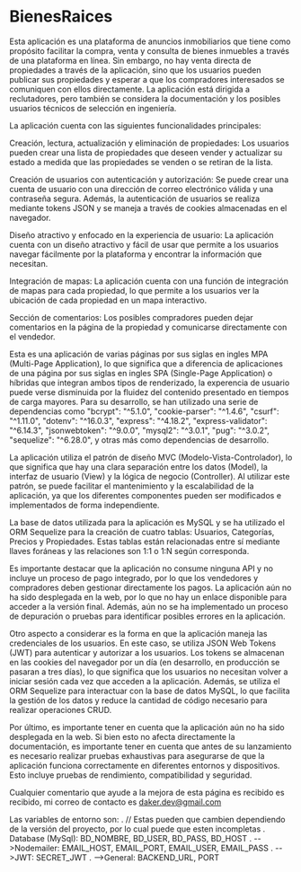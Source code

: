 ﻿# BienesRaices

Esta aplicación es una plataforma de anuncios inmobiliarios que tiene como propósito facilitar la compra, venta y consulta de bienes inmuebles a través de una plataforma en línea. Sin embargo, no hay venta directa de propiedades a través de la aplicación, sino que los usuarios pueden publicar sus propiedades y esperar a que los compradores interesados se comuniquen con ellos directamente. La aplicación está dirigida a reclutadores, pero también se considera la documentación y los posibles usuarios técnicos de selección en ingeniería.

La aplicación cuenta con las siguientes funcionalidades principales:

Creación, lectura, actualización y eliminación de propiedades: Los usuarios pueden crear una lista de propiedades que deseen vender y actualizar su estado a medida que las propiedades se venden o se retiran de la lista.

Creación de usuarios con autenticación y autorización: Se puede crear una cuenta de usuario con una dirección de correo electrónico válida y una contraseña segura. Además, la autenticación de usuarios se realiza mediante tokens JSON y se maneja a través de cookies almacenadas en el navegador.

Diseño atractivo y enfocado en la experiencia de usuario: La aplicación cuenta con un diseño atractivo y fácil de usar que permite a los usuarios navegar fácilmente por la plataforma y encontrar la información que necesitan.

Integración de mapas: La aplicación cuenta con una función de integración de mapas para cada propiedad, lo que permite a los usuarios ver la ubicación de cada propiedad en un mapa interactivo.

Sección de comentarios: Los posibles compradores pueden dejar comentarios en la página de la propiedad y comunicarse directamente con el vendedor.

Esta es una aplicación de varias páginas por sus siglas en ingles MPA (Multi-Page Application), lo que significa que a diferencia de aplicaciones de una página por sus siglas en ingles SPA (Single-Page Application) o híbridas que integran ambos tipos de renderizado, la experencia de usuario puede verse disminuida por la fluidez del contenido presentado en tiempos de carga mayores. Para su desarrollo, se han utilizado una serie de dependencias como "bcrypt": "^5.1.0", "cookie-parser": "^1.4.6", "csurf": "^1.11.0", "dotenv": "^16.0.3", "express": "^4.18.2", "express-validator": "^6.14.3", "jsonwebtoken": "^9.0.0", "mysql2": "^3.0.1", "pug": "^3.0.2", "sequelize": "^6.28.0", y otras más como dependencias de desarrollo.

La aplicación utiliza el patrón de diseño MVC (Modelo-Vista-Controlador), lo que significa que hay una clara separación entre los datos (Model), la interfaz de usuario (View) y la lógica de negocio (Controller). Al utilizar este patrón, se puede facilitar el mantenimiento y la escalabilidad de la aplicación, ya que los diferentes componentes pueden ser modificados e implementados de forma independiente.

La base de datos utilizada para la aplicación es MySQL y se ha utilizado el ORM Sequelize para la creación de cuatro tablas: Usuarios, Categorías, Precios y Propiedades. Estas tablas están relacionadas entre sí mediante llaves foráneas y las relaciones son 1:1 o 1:N según corresponda.

Es importante destacar que la aplicación no consume ninguna API y no incluye un proceso de pago integrado, por lo que los vendedores y compradores deben gestionar directamente los pagos. La aplicación aún no ha sido desplegada en la web, por lo que no hay un enlace disponible para acceder a la versión final. Además, aún no se ha implementado un proceso de depuración o pruebas para identificar posibles errores en la aplicación.

Otro aspecto a considerar es la forma en que la aplicación maneja las credenciales de los usuarios. En este caso, se utiliza JSON Web Tokens (JWT) para autenticar y autorizar a los usuarios. Los tokens se almacenan en las cookies del navegador por un día (en desarrollo, en producción se pasaran a tres días), lo que significa que los usuarios no necesitan volver a iniciar sesión cada vez que acceden a la aplicación. Además, se utiliza el ORM Sequelize para interactuar con la base de datos MySQL, lo que facilita la gestión de los datos y reduce la cantidad de código necesario para realizar operaciones CRUD.

Por último, es importante tener en cuenta que la aplicación aún no ha sido desplegada en la web. Si bien esto no afecta directamente la documentación, es importante tener en cuenta que antes de su lanzamiento es necesario realizar pruebas exhaustivas para asegurarse de que la aplicación funciona correctamente en diferentes entornos y dispositivos. Esto incluye pruebas de rendimiento, compatibilidad y seguridad.

Cualquier comentario que ayude a la mejora de esta página es recibido es recibido, mi correo de contacto es daker.dev@gmail.com


Las variables de entorno son: 
.
// Estas pueden que cambien dependiendo de la versión del proyecto, por lo cual puede que esten incompletas
.
Database (MySql):
BD_NOMBRE, BD_USER, BD_PASS, BD_HOST
.
-->Nodemailer:
EMAIL_HOST, EMAIL_PORT, EMAIL_USER, EMAIL_PASS
.
-->JWT:
SECRET_JWT
.
-->General:
BACKEND_URL, PORT
